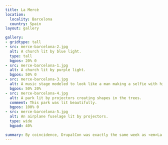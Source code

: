 ```yaml
---
title: La Mercè
location:
  locality: Barcelona
  country: Spain
layout: gallery

gallery:
- gridtype: tall
- src: merce-barcelona-2.jpg
  alt: A church lit by blue light.
  type: tall
  bgpos: 20% 0
- src: merce-barcelona-1.jpg
  alt: A church lit by purple light.
  bgpos: 50% 0
- src: merce-barcelona-3.jpg
  alt: A music stage modeled to look like a man making a selfie with his phone.
  bgpos: 50% 20%
- src: merce-barcelona-4.jpg
  alt: A park lit by projectors creating shapes in the trees.
  comment: This park was lit beautifully.
  bgpos: 100% 0
- src: merce-barcelona-5.jpg
  alt: An airplane fuselage lit by projectors.
  type: wide
  bgpad: 40%

summary: By coincidence, DrupalCon was exactly the same week as <em>La Mercè</em>, an annual festival in Barcelona. We were treated to extraordinary nightlife almost the entire time we were there.
---
```

